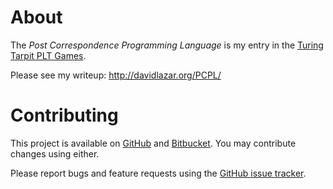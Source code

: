 # About

The *Post Correspondence Programming Language* is my entry in the [Turing Tarpit PLT Games](http://www.pltgames.com/competition/2012/12).

Please see my writeup: http://davidlazar.org/PCPL/

# Contributing

This project is available on [GitHub](https://github.com/davidlazar/PCPL) and [Bitbucket](https://bitbucket.org/davidlazar/PCPL/). You may contribute changes using either.

Please report bugs and feature requests using the [GitHub issue tracker](https://github.com/davidlazar/PCPL/issues).
